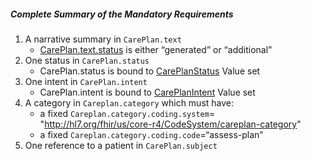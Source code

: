 ##### Complete Summary of the Mandatory Requirements

1.  A narrative summary in `CarePlan.text`
    -   [CarePlan.text.status] is either “generated” or “additional”
1.  One status in `CarePlan.status`
    -   CarePlan.status is bound to [CarePlanStatus] Value set
1.  One intent in `CarePlan.intent`
    -   CarePlan.intent is bound to [CarePlanIntent] Value set
1.  A category in `Careplan.category` which must have:
    -   a fixed `Careplan.category.coding.system`= "http://hl7.org/fhir/us/core-r4/CodeSystem/careplan-category"
    -   a fixed `Careplan.category.coding.code`=“assess-plan”
1.  One reference to a patient in `CarePlan.subject`


  [CarePlan.text.status]: {{site.data.fhir.path}}valueset-narrative-status.html
  [CarePlanStatus]: http://hl7.org/fhir/request-status

  [CarePlanIntent]: {{site.data.fhir.path}}valueset-care-plan-intent.html
 [http://hl7.org/fhir/us/daf/CodeSystemCarePlan-category]: CodeSystem-careplan-category.html
